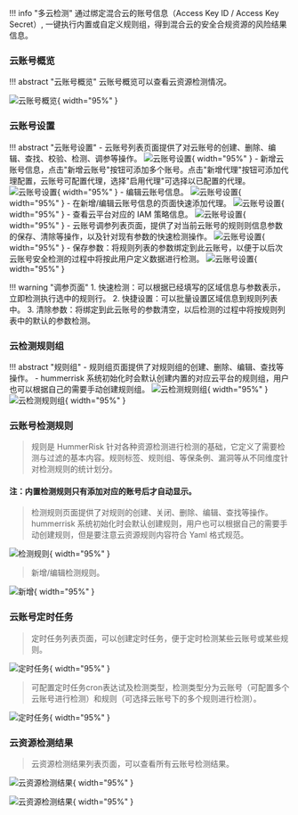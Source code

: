 !!! info "多云检测"
    通过绑定混合云的账号信息（Access Key ID / Access Key Secret）, 一键执行内置或自定义规则组，得到混合云的安全合规资源的风险结果信息。

### 云账号概览

!!! abstract "云账号概览"
    云账号概览可以查看云资源检测情况。

![云账号概览](../img/user/cloud/account_dashboard.png){ width="95%" }

### 云账号设置

!!! abstract "云账号设置"
    - 云账号列表页面提供了对云账号的创建、删除、编辑、查找、校验、检测、调参等操作。
    ![云账号设置](../img/user/cloud/account.png){ width="95%" }
    - 新增云账号信息，点击"新增云账号"按钮可添加多个账号。点击"新增代理"按钮可添加代理配置，云账号可配置代理，选择"启用代理"可选择以已配置的代理。
    ![云账号设置](../img/user/cloud/account_add.png){ width="95%" }
    - 编辑云账号信息。
    ![云账号设置](../img/user/cloud/account_edit.png){ width="95%" }
    - 在新增/编辑云账号信息的页面快速添加代理。
    ![云账号设置](../img/user/cloud/account_proxy.png){ width="95%" }
    - 查看云平台对应的 IAM 策略信息。
    ![云账号设置](../img/user/cloud/account_iam.png){ width="95%" }
    - 云账号调参列表页面，提供了对当前云账号的规则则信息参数的保存、清除等操作，以及针对现有参数的快速检测操作。
    ![云账号设置](../img/user/cloud/account_system.png){ width="95%" }
    - 保存参数：将规则列表的参数绑定到此云账号，以便于以后次云账号安全检测的过程中将按此用户定义数据进行检测。
    ![云账号设置](../img/user/cloud/account_system_save.png){ width="95%" }

!!! warning "调参页面"
    1. 快速检测：可以根据已经填写的区域信息与参数表示，立即检测执行选中的规则行。
    2. 快捷设置：可以批量设置区域信息到规则列表中。
    3. 清除参数：将绑定到此云账号的参数清空，以后检测的过程中将按规则列表中的默认的参数检测。

### 云检测规则组

!!! abstract "规则组"
    - 规则组页面提供了对规则组的创建、删除、编辑、查找等操作。
    - hummerrisk 系统初始化时会默认创建内置的对应云平台的规则组，用户也可以根据自己的需要手动创建规则组。
    ![云检测规则组](../img/release/0.4.0/group.png){ width="95%" }
    ![云检测规则组](../img/release/0.4.0/group2.png){ width="95%" }

### 云账号检测规则

> 规则是 HummerRisk 针对各种资源检测进行检测的基础，它定义了需要检测与过滤的基本内容。规则标签、规则组、等保条例、漏洞等从不同维度针对检测规则的统计划分。

#### 注：内置检测规则只有添加对应的账号后才自动显示。

> 检测规则页面提供了对规则的创建、关闭、删除、编辑、查找等操作。hummerrisk 系统初始化时会默认创建规则，用户也可以根据自己的需要手动创建规则，但是要注意云资源规则内容符合 Yaml 格式规范。

![检测规则](../img/user/rule.png){ width="95%" }

> 新增/编辑检测规则。

![新增](../img/user/rule_add.png){ width="95%" }

### 云账号定时任务

> 定时任务列表页面，可以创建定时任务，便于定时检测某些云账号或某些规则。

![定时任务](../img/user/cloud/account_qrtz.png){ width="95%" }
> 可配置定时任务cron表达试及检测类型，检测类型分为云账号（可配置多个云账号进行检测）和规则（可选择云账号下的多个规则进行检测）。

![定时任务](../img/user/cloud/account_qrtz_add.png){ width="95%" }

### 云资源检测结果

> 云资源检测结果列表页面，可以查看所有云账号检测结果。

![云资源检测结果](../img/release/0.3.2/result.png){ width="95%" }

![云资源检测结果](../img/release/0.3.2/result2.png){ width="95%" }

